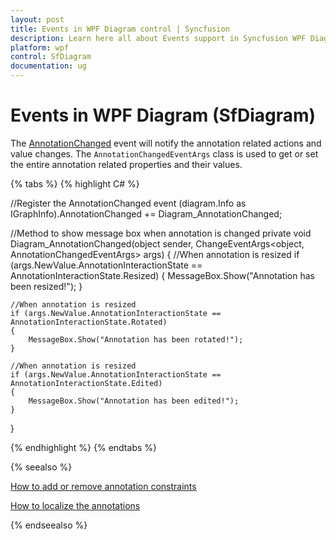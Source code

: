 ```yaml
---
layout: post
title: Events in WPF Diagram control | Syncfusion
description: Learn here all about Events support in Syncfusion WPF Diagram (SfDiagram) control, its elements and more.
platform: wpf
control: SfDiagram
documentation: ug
---
```


# Events in WPF Diagram (SfDiagram)

The [AnnotationChanged](https://help.syncfusion.com/cr/wpf/Syncfusion.UI.Xaml.Diagram.AnnotationChangedEventArgs.html) event will notify the annotation related actions and value changes. The `AnnotationChangedEventArgs` class is used to get or set the entire annotation related properties and their values.  

{% tabs %}
{% highlight C# %}

//Register the AnnotationChanged event
(diagram.Info as IGraphInfo).AnnotationChanged += Diagram_AnnotationChanged;

//Method to show message box when annotation is changed
private void Diagram_AnnotationChanged(object sender, ChangeEventArgs<object, AnnotationChangedEventArgs> args)
{
    //When annotation is resized
    if (args.NewValue.AnnotationInteractionState == AnnotationInteractionState.Resized)
    {
        MessageBox.Show("Annotation has been resized!");
    }

    //When annotation is resized
    if (args.NewValue.AnnotationInteractionState == AnnotationInteractionState.Rotated)
    {
        MessageBox.Show("Annotation has been rotated!");
    }

    //When annotation is resized
    if (args.NewValue.AnnotationInteractionState == AnnotationInteractionState.Edited)
    {
        MessageBox.Show("Annotation has been edited!");
    }
}

{% endhighlight %}
{% endtabs %}

{% seealso %}

[How to add or remove annotation constraints](/wpf/sfdiagram/constraints#annotation-constraints)

[How to localize the annotations](/wpf/sfdiagram/localization)

{% endseealso %}
